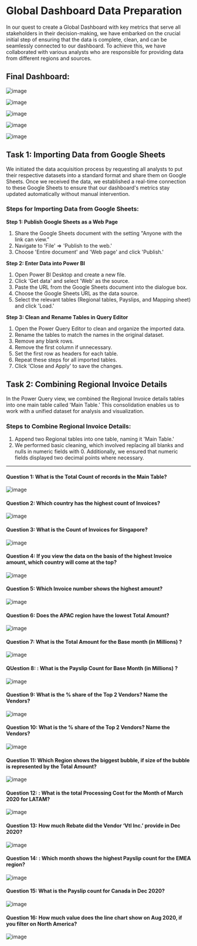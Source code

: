 # Global Dashboard Data Preparation

In our quest to create a Global Dashboard with key metrics that serve all stakeholders in their decision-making, we have embarked on the crucial initial step of ensuring that the data is complete, clean, and can be seamlessly connected to our dashboard. To achieve this, we have collaborated with various analysts who are responsible for providing data from different regions and sources.

## Final Dashboard:
![image](https://github.com/sanjanapaluri/Powerbi_Projects/assets/127730680/6eb45469-1cb5-4899-a193-28d08cea7b18)

![image](https://github.com/sanjanapaluri/Powerbi_Projects/assets/127730680/45334043-2f5d-4033-ad82-b9fe00fea7aa)

![image](https://github.com/sanjanapaluri/Powerbi_Projects/assets/127730680/163d1a02-c34a-4a13-aa4c-1df0b318661e)

![image](https://github.com/sanjanapaluri/Powerbi_Projects/assets/127730680/411ea44c-9ec5-40a5-aadf-715d716f2fc2)

![image](https://github.com/sanjanapaluri/Powerbi_Projects/assets/127730680/a62fd0fa-26d3-45b1-9bce-2b478c1fcbea)

## Task 1: Importing Data from Google Sheets

We initiated the data acquisition process by requesting all analysts to put their respective datasets into a standard format and share them on Google Sheets. Once we received the data, we established a real-time connection to these Google Sheets to ensure that our dashboard's metrics stay updated automatically without manual intervention.

### Steps for Importing Data from Google Sheets:

**Step 1: Publish Google Sheets as a Web Page**
1. Share the Google Sheets document with the setting "Anyone with the link can view."
2. Navigate to 'File' => 'Publish to the web.'
3. Choose 'Entire document' and 'Web page' and click 'Publish.'

**Step 2: Enter Data into Power BI**
1. Open Power BI Desktop and create a new file.
2. Click 'Get data' and select 'Web' as the source.
3. Paste the URL from the Google Sheets document into the dialogue box.
4. Choose the Google Sheets URL as the data source.
5. Select the relevant tables (Regional tables, Payslips, and Mapping sheet) and click 'Load.'

**Step 3: Clean and Rename Tables in Query Editor**
1. Open the Power Query Editor to clean and organize the imported data.
2. Rename the tables to match the names in the original dataset.
3. Remove any blank rows.
4. Remove the first column if unnecessary.
5. Set the first row as headers for each table.
6. Repeat these steps for all imported tables.
7. Click 'Close and Apply' to save the changes.

## Task 2: Combining Regional Invoice Details

In the Power Query view, we combined the Regional Invoice details tables into one main table called 'Main Table.' This consolidation enables us to work with a unified dataset for analysis and visualization.

### Steps to Combine Regional Invoice Details:

1. Append two Regional tables into one table, naming it 'Main Table.'
2. We performed basic cleaning, which involved replacing all blanks and nulls in numeric fields with 0. Additionally, we ensured that numeric fields displayed two decimal points where necessary.

----------------------------------------------------------------------------------------------------------------

#### Question 1: What is the Total Count of records in the Main Table?
![image](https://github.com/sanjanapaluri/Powerbi_Projects/assets/127730680/62ac5f93-f99a-40d8-840f-c9c2254bf5a3)

#### Question 2: Which country has the highest count of Invoices?
![image](https://github.com/sanjanapaluri/Powerbi_Projects/assets/127730680/9a4dcf28-cf01-492c-b8b1-dcbda4c181c9)

#### Question 3: What is the Count of Invoices for Singapore?
![image](https://github.com/sanjanapaluri/Powerbi_Projects/assets/127730680/a5e3734d-cdc5-4e6e-b92f-70a34513108d)

#### Question 4: If you view the data on the basis of the highest Invoice amount, which country will come at the top?
![image](https://github.com/sanjanapaluri/Powerbi_Projects/assets/127730680/e220ba67-43aa-4164-ac9d-e9adfa54ace7)

#### Question 5: Which Invoice number shows the highest amount?
![image](https://github.com/sanjanapaluri/Powerbi_Projects/assets/127730680/9c9aef3b-e07a-4394-a389-535ab9b7e691)


#### Question 6: Does the APAC region have the lowest Total Amount?
![image](https://github.com/sanjanapaluri/Powerbi_Projects/assets/127730680/8815bdda-96cb-4dc0-8372-b45f2f93a659)

#### Question 7: What is the Total Amount for the Base month (in Millions) ?
![image](https://github.com/sanjanapaluri/Powerbi_Projects/assets/127730680/ad184e40-3caf-493b-9534-528fbf92dbee)

#### QUestion 8: : What is the Payslip Count for Base Month (in Millions) ?
![image](https://github.com/sanjanapaluri/Powerbi_Projects/assets/127730680/d58a79a3-3966-4dd2-b84b-1e0d67329091)

#### Question 9: What is the % share of the Top 2 Vendors? Name the Vendors?
![image](https://github.com/sanjanapaluri/Powerbi_Projects/assets/127730680/a9b2f573-a886-4e94-9574-63b5113aa68c)

#### Question 10: What is the % share of the Top 2 Vendors? Name the Vendors?
![image](https://github.com/sanjanapaluri/Powerbi_Projects/assets/127730680/8db3eccc-4f51-4227-affe-36e3f4cf9f6f)

#### Question 11: Which Region shows the biggest bubble, if size of the bubble is represented by the Total Amount?
![image](https://github.com/sanjanapaluri/Powerbi_Projects/assets/127730680/32b46e03-3333-43a4-a608-b152857b8345)

#### Question 12: : What is the total Processing Cost for the Month of March 2020 for LATAM?
![image](https://github.com/sanjanapaluri/Powerbi_Projects/assets/127730680/0a545baa-c345-4c06-95c7-d939c3688dfa)

#### Question 13: How much Rebate did the Vendor ‘Vtl Inc.’ provide in Dec 2020?
![image](https://github.com/sanjanapaluri/Powerbi_Projects/assets/127730680/c6bb857f-e1e6-439c-ac60-1a66a3bc382a)

#### Question 14: : Which month shows the highest Payslip count for the EMEA region?
![image](https://github.com/sanjanapaluri/Powerbi_Projects/assets/127730680/40ba921c-5906-4065-8425-3ba5766fb869)

#### Question 15: What is the Payslip count for Canada in Dec 2020?
![image](https://github.com/sanjanapaluri/Powerbi_Projects/assets/127730680/22eb23dc-c2ee-48e6-9615-0abb86e3bd7f)

#### Question 16: How much value does the line chart show on Aug 2020, if you filter on North America?
![image](https://github.com/sanjanapaluri/Powerbi_Projects/assets/127730680/d130259a-4eb4-4acb-97f0-c530c1b64d3a)
